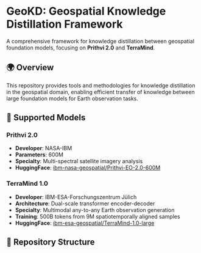# GeoKD: Geospatial Knowledge Distillation Framework

A comprehensive framework for knowledge distillation between geospatial foundation models, focusing on **Prithvi 2.0** and **TerraMind**.

## 🌍 Overview

This repository provides tools and methodologies for knowledge distillation in the geospatial domain, enabling efficient transfer of knowledge between large foundation models for Earth observation tasks.

## 🚀 Supported Models

### Prithvi 2.0
- **Developer**: NASA-IBM
- **Parameters**: 600M
- **Specialty**: Multi-spectral satellite imagery analysis
- **HuggingFace**: [ibm-nasa-geospatial/Prithvi-EO-2.0-600M](https://huggingface.co/ibm-nasa-geospatial/Prithvi-EO-2.0-600M)

### TerraMind 1.0
- **Developer**: IBM-ESA-Forschungszentrum Jülich
- **Architecture**: Dual-scale transformer encoder-decoder
- **Specialty**: Multimodal any-to-any Earth observation generation
- **Training**: 500B tokens from 9M spatiotemporally aligned samples
- **HuggingFace**: [ibm-esa-geospatial/TerraMind-1.0-large](https://huggingface.co/ibm-esa-geospatial/TerraMind-1.0-large)

## 📁 Repository Structure
